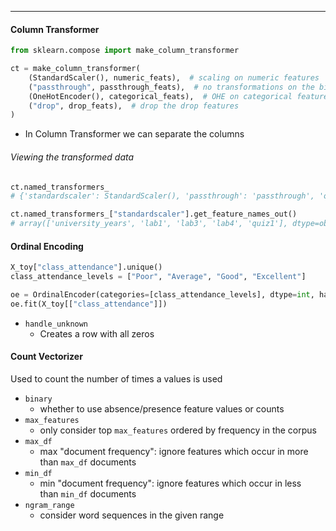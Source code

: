 ***
#### Column Transformer
```Python
from sklearn.compose import make_column_transformer

ct = make_column_transformer(    
    (StandardScaler(), numeric_feats),  # scaling on numeric features
    ("passthrough", passthrough_feats),  # no transformations on the binary features    
    (OneHotEncoder(), categorical_feats),  # OHE on categorical features
    ("drop", drop_feats),  # drop the drop features
)
```
* In Column Transformer we can separate the columns


###### Viewing the transformed data
```Python
ct.named_transformers_
# {'standardscaler': StandardScaler(), 'passthrough': 'passthrough', 'onehotencoder': OneHotEncoder(), 'drop': 'drop'}

ct.named_transformers_["standardscaler"].get_feature_names_out()
# array(['university_years', 'lab1', 'lab3', 'lab4', 'quiz1'], dtype=object)
```

#### Ordinal Encoding
```python
X_toy["class_attendance"].unique()
class_attendance_levels = ["Poor", "Average", "Good", "Excellent"]

oe = OrdinalEncoder(categories=[class_attendance_levels], dtype=int, handle_unknown="ignore")
oe.fit(X_toy[["class_attendance"]])
```
* `handle_unknown`
	* Creates a row with all zeros
#### Count Vectorizer
Used to count the number of times a values is used
- `binary`
    - whether to use absence/presence feature values or counts
- `max_features`
    - only consider top `max_features` ordered by frequency in the corpus
- `max_df`
    - max "document frequency": ignore features which occur in more than `max_df` documents
- `min_df`
    - min "document frequency": ignore features which occur in less than `min_df` documents
- `ngram_range`
    - consider word sequences in the given range
